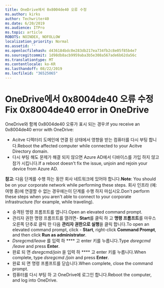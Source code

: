 ```yaml
---
title: OneDrive에서 0x8004de40 오류 수정
ms.author: kirks
author: Techwriter40
ms.date: 6/20/2019
ms.audience: ITPro
ms.topic: article
ROBOTS: NOINDEX, NOFOLLOW
localization_priority: Normal
ms.assetid: ''
ms.openlocfilehash: d436184bdc0e283db217ea734fb2c8e05f85b4e7
ms.sourcegitcommit: 1d98db8acb9959aba3b5e308a567ade6b62da56c
ms.translationtype: MT
ms.contentlocale: ko-KR
ms.lasthandoff: 08/22/2019
ms.locfileid: "36525065"
---
```

# <a name="fix-0x8004de40-error-in-onedrive"></a><span data-ttu-id="ffb37-102">OneDrive에서 0x8004de40 오류 수정</span><span class="sxs-lookup"><span data-stu-id="ffb37-102">Fix 0x8004de40 error in OneDrive</span></span>

<span data-ttu-id="ffb37-103">OneDrive와 함께 0x8004de40 오류가 표시 되는 경우:</span><span class="sxs-lookup"><span data-stu-id="ffb37-103">If you receive an 0x8004de40 error with OneDrive:</span></span>

- <span data-ttu-id="ffb37-104">Acitve 디렉터리 도메인에 연결 된 상태에서 영향을 받는 컴퓨터를 다시 부팅 합니다.</span><span class="sxs-lookup"><span data-stu-id="ffb37-104">Reboot the affected computer while connected to your Acitve Directory domain.</span></span>
- <span data-ttu-id="ffb37-105">다시 부팅 해도 문제가 해결 되지 않으면 Azure AD에서 디바이스를 가입 하지 않고 참가 시킵니다.</span><span class="sxs-lookup"><span data-stu-id="ffb37-105">If a reboot doesn't fix the issue, unjoin and rejoin your device from Azure AD.</span></span> 

<span data-ttu-id="ffb37-106">**참고**: 다음 단계를 수행 하는 동안 회사 네트워크에 있어야 합니다.</span><span class="sxs-lookup"><span data-stu-id="ffb37-106">**Note**: You should be on your corporate network while performing these steps.</span></span> <span data-ttu-id="ffb37-107">회사 인프라 (예: 여행 중)에 연결할 수 없는 경우에는이 단계를 수행 하지 마십시오.</span><span class="sxs-lookup"><span data-stu-id="ffb37-107">Don't perform these steps when you aren't able to connect to your corporate infrastructure (for example, while traveling).</span></span> 

- <span data-ttu-id="ffb37-108">승격된 명령 프롬프트를 엽니다.</span><span class="sxs-lookup"><span data-stu-id="ffb37-108">Open an elevated command prompt.</span></span> 
- <span data-ttu-id="ffb37-109">관리자 권한 명령 프롬프트를 열려면- **Start**를 클릭 하 고 **명령 프롬프트**를 마우스 오른쪽 단추로 클릭 한 다음 **관리자 권한으로 실행**을 클릭 합니다.</span><span class="sxs-lookup"><span data-stu-id="ffb37-109">To open an elevated command prompt, click - **Start**, right-click **Command Prompt**, and then click **Run as administrator**.</span></span>
- <span data-ttu-id="ffb37-110">*Dsregcmd/leave* 를 입력 하 \*\*\*\* 고 enter 키를 누릅니다.</span><span class="sxs-lookup"><span data-stu-id="ffb37-110">Type *dsregcmd /leave* and press **Enter**.</span></span>
- <span data-ttu-id="ffb37-111">완료 되 면 *dsregcmd/join* 을 입력 하 \*\*\*\* 고 enter 키를 누릅니다.</span><span class="sxs-lookup"><span data-stu-id="ffb37-111">When complete, type *dsregcmd /join* and press **Enter**.</span></span>
- <span data-ttu-id="ffb37-112">완료 되 면 명령 프롬프트를 닫습니다.</span><span class="sxs-lookup"><span data-stu-id="ffb37-112">When complete, close the command prompt.</span></span>
- <span data-ttu-id="ffb37-113">컴퓨터를 다시 부팅 하 고 OneDrive에 로그인 합니다.</span><span class="sxs-lookup"><span data-stu-id="ffb37-113">Reboot the computer, and log into OneDrive.</span></span>